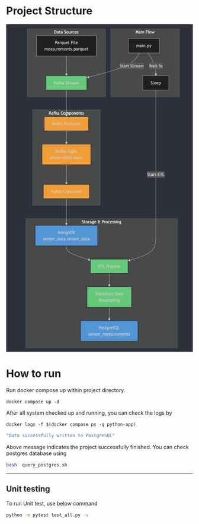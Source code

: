 # Project Structure

![alt text](solution-files/Diagram.png)

# How to run

Run docker compose up within project directory.

```docker
docker compose up -d
```

After all system checked up and running, you can check the logs by

```docker
docker logs -f $(docker compose ps -q python-app)
```

```bash
"Data successfully written to PostgreSQL"
```

Above message indicates the project successfully finished. You can check postgres database using

```bash
bash  query_postgres.sh
```

---

## Unit testing

To run Unit test, use below command

```bash
python -m pytest test_all.py -v
```
